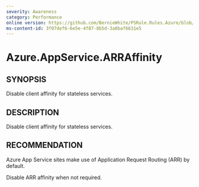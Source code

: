 ```yaml
---
severity: Awareness
category: Performance
online version: https://github.com/BernieWhite/PSRule.Rules.Azure/blob/master/docs/rules/en-US/Azure.AppService.ARRAffinity.md
ms-content-id: 3f07def6-6e5e-4f87-8b5d-3a0baf6631e5
---
```


# Azure.AppService.ARRAffinity

## SYNOPSIS

Disable client affinity for stateless services.

## DESCRIPTION

Disable client affinity for stateless services.

## RECOMMENDATION

Azure App Service sites make use of Application Request Routing (ARR) by default.

Disable ARR affinity when not required.
